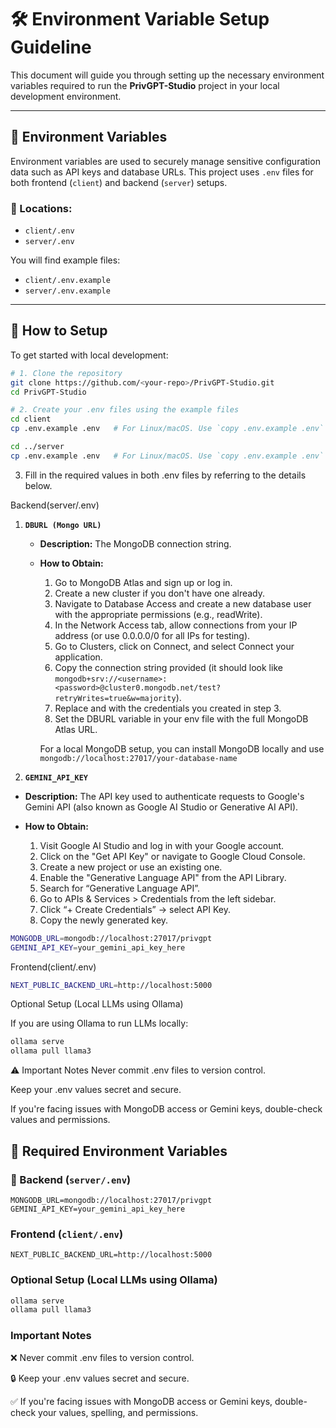 # 🛠️ Environment Variable Setup Guideline

This document will guide you through setting up the necessary environment variables required to run the **PrivGPT-Studio** project in your local development environment.

---

## 📂 Environment Variables

Environment variables are used to securely manage sensitive configuration data such as API keys and database URLs. This project uses `.env` files for both frontend (`client`) and backend (`server`) setups.

### 📍 Locations:
- `client/.env`
- `server/.env`

You will find example files:
- `client/.env.example`
- `server/.env.example`

---

## 🧩 How to Setup

To get started with local development:

```bash
# 1. Clone the repository
git clone https://github.com/<your-repo>/PrivGPT-Studio.git
cd PrivGPT-Studio

# 2. Create your .env files using the example files
cd client
cp .env.example .env   # For Linux/macOS. Use `copy .env.example .env` on Windows

cd ../server
cp .env.example .env   # For Linux/macOS. Use `copy .env.example .env` on Windows
```

3. Fill in the required values in both .env files by referring to the details below.


Backend(server/.env)

1. **`DBURL (Mongo URL)`**

   - **Description:** The MongoDB connection string.
   - **How to Obtain:**

     1. Go to MongoDB Atlas and sign up or log in.
     2. Create a new cluster if you don't have one already.
     3. Navigate to Database Access and create a new database user with the appropriate permissions (e.g., readWrite).
     4. In the Network Access tab, allow connections from your IP address (or use 0.0.0.0/0 for all IPs for testing).
     5. Go to Clusters, click on Connect, and select Connect your application.
     6. Copy the connection string provided (it should look like `mongodb+srv://<username>: <password>@cluster0.mongodb.net/test?retryWrites=true&w=majority`).
     7. Replace <username> and <password> with the credentials you created in step 3.
     8. Set the DBURL variable in your env file with the full MongoDB Atlas URL.

     For a local MongoDB setup, you can install MongoDB locally and use
     `mongodb://localhost:27017/your-database-name`

2. **`GEMINI_API_KEY`**
- **Description:** The API key used to authenticate requests to Google's Gemini API (also known as Google AI Studio or Generative AI API).

- **How to Obtain:**

   1. Visit Google AI Studio and log in with your Google account.
   2. Click on the "Get API Key" or navigate to Google Cloud Console.
   3. Create a new project or use an existing one.
   4. Enable the "Generative Language API" from the API Library.
   5. Search for “Generative Language API”.
   6. Go to APIs & Services > Credentials from the left sidebar.
   7. Click “+ Create Credentials” → select API Key.
   8. Copy the newly generated key.

```bash
MONGODB_URL=mongodb://localhost:27017/privgpt
GEMINI_API_KEY=your_gemini_api_key_here

```
Frontend(client/.env)
```bash
NEXT_PUBLIC_BACKEND_URL=http://localhost:5000
```

Optional Setup (Local LLMs using Ollama)

If you are using Ollama to run LLMs locally:

```bash
ollama serve
ollama pull llama3
```


⚠️ Important Notes
Never commit .env files to version control.

Keep your .env values secret and secure.

If you're facing issues with MongoDB access or Gemini keys, double-check values and permissions.

## 🔐 Required Environment Variables

### 🔧 Backend (`server/.env`)

```env
MONGODB_URL=mongodb://localhost:27017/privgpt
GEMINI_API_KEY=your_gemini_api_key_here

```
### Frontend (`client/.env`)

```env
NEXT_PUBLIC_BACKEND_URL=http://localhost:5000

```
### Optional Setup (Local LLMs using Ollama)
```bash
ollama serve
ollama pull llama3

```
### Important Notes
❌ Never commit .env files to version control.

🔒 Keep your .env values secret and secure.

✅ If you're facing issues with MongoDB access or Gemini keys, double-check your values, spelling, and permissions.